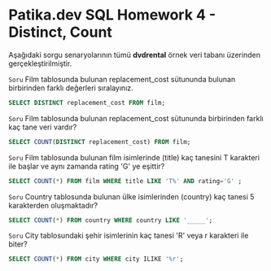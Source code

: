 # Patika.dev SQL Homework 4 - Distinct, Count

Aşağıdaki sorgu senaryolarının tümü **dvdrental** örnek veri tabanı üzerinden gerçekleştirilmiştir.

`Soru` Film tablosunda bulunan replacement_cost sütununda bulunan birbirinden farklı değerleri sıralayınız.
```sql
SELECT DISTINCT replacement_cost FROM film;
```
`Soru` Film tablosunda bulunan replacement_cost sütununda birbirinden farklı kaç tane veri vardır?
```sql
SELECT COUNT(DISTINCT replacement_cost) FROM film;
```
`Soru` Film tablosunda bulunan film isimlerinde (title) kaç tanesini T karakteri ile başlar ve aynı zamanda rating 'G' ye eşittir?
```sql
SELECT COUNT(*) FROM film WHERE title LIKE 'T%' AND rating='G' ;
```
`Soru` Country tablosunda bulunan ülke isimlerinden (country) kaç tanesi 5 karakterden oluşmaktadır?
```sql
SELECT COUNT(*) FROM country WHERE country LIKE '_____';
```
`Soru` City tablosundaki şehir isimlerinin kaç tanesi 'R' veya r karakteri ile biter?
```sql
SELECT COUNT(*) FROM city WHERE city ILIKE '%r';
```
